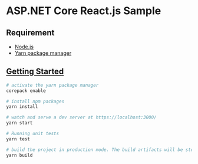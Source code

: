 # ASP.NET Core React.js Sample

## Requirement

- [Node.js](https://nodejs.org)
- [Yarn package manager](https://yarnpkg.com/)

## [Getting Started](https://create-react-app.dev/docs/getting-started)

```sh
# activate the yarn package manager
corepack enable

# install npm packages
yarn install

# watch and serve a dev server at https://localhost:3000/
yarn start

# Running unit tests
yarn test

# build the project in production mode. The build artifacts will be stored in the `dist/` directory
yarn build
```
